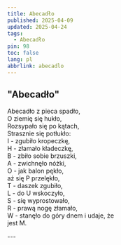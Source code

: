 ```yaml
---
title: Abecadło
published: 2025-04-09
updated: 2025-04-24
tags:
  - Abecadło
pin: 98
toc: false
lang: pl
abbrlink: abecadlo
---
```



## "Abecadło"

<p class="has-line-data" data-line-start="0" data-line-end="16">Abecadło z pieca spadło,<br>
O ziemię się hukło,<br>
Rozsypało się po kątach,<br>
Strasznie się potłukło:<br>
I - zgubiło kropeczkę,<br>
H - złamało kładeczkę,<br>
B - zbiło sobie brzuszki,<br>
A - zwichnęło nóżki,<br>
O - jak balon pękło,<br>
aż się P przelękło,<br>
T - daszek zgubiło,<br>
L - do U wskoczyło,<br>
S - się wyprostowało,<br>
R - prawą nogę złamało,<br>
W - stanęło do góry dnem i udaje, że<br>
jest M.</p>
---
